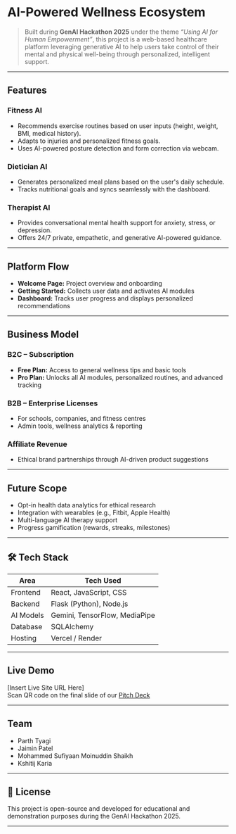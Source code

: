 # AI-Powered Wellness Ecosystem

> Built during **GenAI Hackathon 2025** under the theme _“Using AI for Human Empowerment”_, this project is a web-based healthcare platform leveraging generative AI to help users take control of their mental and physical well-being through personalized, intelligent support.

---

## Features

### Fitness AI
- Recommends exercise routines based on user inputs (height, weight, BMI, medical history).
- Adapts to injuries and personalized fitness goals.
- Uses AI-powered posture detection and form correction via webcam.

### Dietician AI
- Generates personalized meal plans based on the user's daily schedule.
- Tracks nutritional goals and syncs seamlessly with the dashboard.

### Therapist AI
- Provides conversational mental health support for anxiety, stress, or depression.
- Offers 24/7 private, empathetic, and generative AI-powered guidance.

---

## Platform Flow

- **Welcome Page:** Project overview and onboarding
- **Getting Started:** Collects user data and activates AI modules
- **Dashboard:** Tracks user progress and displays personalized recommendations

---

## Business Model

### B2C – Subscription
- **Free Plan:** Access to general wellness tips and basic tools
- **Pro Plan:** Unlocks all AI modules, personalized routines, and advanced tracking

### B2B – Enterprise Licenses
- For schools, companies, and fitness centres
- Admin tools, wellness analytics & reporting

### Affiliate Revenue
- Ethical brand partnerships through AI-driven product suggestions

---

## Future Scope

- Opt-in health data analytics for ethical research
- Integration with wearables (e.g., Fitbit, Apple Health)
- Multi-language AI therapy support
- Progress gamification (rewards, streaks, milestones)

---

## 🛠 Tech Stack

| Area        | Tech Used                     |
|-------------|-------------------------------|
| Frontend    | React, JavaScript, CSS        | 
| Backend     | Flask (Python), Node.js       |
| AI Models   | Gemini, TensorFlow, MediaPipe |
| Database    | SQLAlchemy                    |
| Hosting     | Vercel / Render               |

---

## Live Demo

[Insert Live Site URL Here]  
Scan QR code on the final slide of our [Pitch Deck](./GenAI_Healthcare_Pitch_Presentation_Updated.pptx)

---

## Team

- Parth Tyagi
- Jaimin Patel 
- Mohammed Sufiyaan Moinuddin Shaikh
- Kshitij Karia

---

## 📄 License

This project is open-source and developed for educational and demonstration purposes during the GenAI Hackathon 2025.

---
